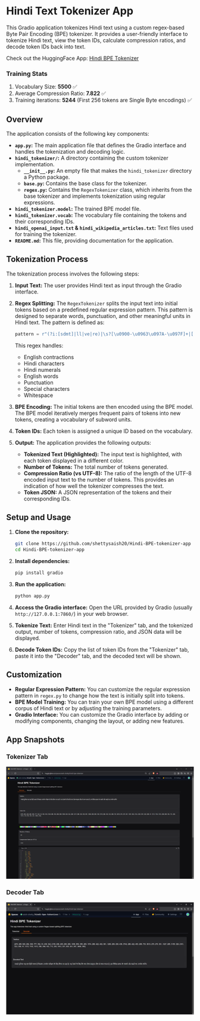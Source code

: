 # Hindi Text Tokenizer App

This Gradio application tokenizes Hindi text using a custom regex-based Byte Pair Encoding (BPE) tokenizer. It provides a user-friendly interface to tokenize Hindi text, view the token IDs, calculate compression ratios, and decode token IDs back into text.

Check out the HuggingFace App: [Hindi BPE Tokenizer](https://huggingface.co/spaces/saish-shetty/hindi-bpe-tokenizer)

### Training Stats
1. Vocabulary Size: <b>5500</b> ✅
2. Average Compression Ratio: <b>7.822</b> ✅
3. Training iterations: <b>5244</b> (First 256 tokens are Single Byte encodings) ✅


## Overview

The application consists of the following key components:

*   **`app.py`:** The main application file that defines the Gradio interface and handles the tokenization and decoding logic.
*   **`hindi_tokenizer/`:** A directory containing the custom tokenizer implementation.
    *   **`__init__.py`:**  An empty file that makes the `hindi_tokenizer` directory a Python package.
    *   **`base.py`:** Contains the base class for the tokenizer.
    *   **`regex.py`:** Contains the `RegexTokenizer` class, which inherits from the base tokenizer and implements tokenization using regular expressions.
*   **`hindi_tokenizer.model`:** The trained BPE model file.
*   **`hindi_tokenizer.vocab`:** The vocabulary file containing the tokens and their corresponding IDs.
*   **`hindi_openai_input.txt` & `hindi_wikipedia_articles.txt`:** Text files used for training the tokenizer.
*   **`README.md`:** This file, providing documentation for the application.

## Tokenization Process

The tokenization process involves the following steps:

1.  **Input Text:** The user provides Hindi text as input through the Gradio interface.
2.  **Regex Splitting:** The `RegexTokenizer` splits the input text into initial tokens based on a predefined regular expression pattern. This pattern is designed to separate words, punctuation, and other meaningful units in Hindi text. The pattern is defined as:

    ```python
    pattern = r"(?i:[sdmt]|ll|ve|re)|\s?[\u0900-\u0963\u097A-\u097F]+|[\u0966-\u096F]{1,3}|[\d]{1,3}|\s?[a-zA-Z]+|[।.,!?;:\"'(){}[\]-\u0964\u0965]|[^\s\w\u0900-\u097F]|\s*[\r\n]|\s+(?!\S)|\s+"
    ```

    This regex handles:

    *   English contractions
    *   Hindi characters
    *   Hindi numerals
    *   English words
    *   Punctuation
    *   Special characters
    *   Whitespace
3.  **BPE Encoding:** The initial tokens are then encoded using the BPE model. The BPE model iteratively merges frequent pairs of tokens into new tokens, creating a vocabulary of subword units.
4.  **Token IDs:** Each token is assigned a unique ID based on the vocabulary.
5.  **Output:** The application provides the following outputs:
    *   **Tokenized Text (Highlighted):** The input text is highlighted, with each token displayed in a different color.
    *   **Number of Tokens:** The total number of tokens generated.
    *   **Compression Ratio (vs UTF-8):** The ratio of the length of the UTF-8 encoded input text to the number of tokens. This provides an indication of how well the tokenizer compresses the text.
    *   **Token JSON:** A JSON representation of the tokens and their corresponding IDs.

## Setup and Usage

1.  **Clone the repository:**

    ```bash
    git clone https://github.com/shettysaish20/Hindi-BPE-tokenizer-app
    cd Hindi-BPE-tokenizer-app
    ```

2.  **Install dependencies:**

    ```bash
    pip install gradio
    ```

3.  **Run the application:**

    ```bash
    python app.py
    ```

4.  **Access the Gradio interface:** Open the URL provided by Gradio (usually `http://127.0.0.1:7860/`) in your web browser.

5.  **Tokenize Text:** Enter Hindi text in the "Tokenizer" tab, and the tokenized output, number of tokens, compression ratio, and JSON data will be displayed.

6.  **Decode Token IDs:** Copy the list of token IDs from the "Tokenizer" tab, paste it into the "Decoder" tab, and the decoded text will be shown.

## Customization

*   **Regular Expression Pattern:** You can customize the regular expression pattern in `regex.py` to change how the text is initially split into tokens.
*   **BPE Model Training:** You can train your own BPE model using a different corpus of Hindi text or by adjusting the training parameters.
*   **Gradio Interface:** You can customize the Gradio interface by adding or modifying components, changing the layout, or adding new features.


## App Snapshots

### Tokenizer Tab

![Tokenizer Interface](images/Tokenizer.png)

### Decoder Tab

![Tokenizer Interface](images/Decoder.png)
